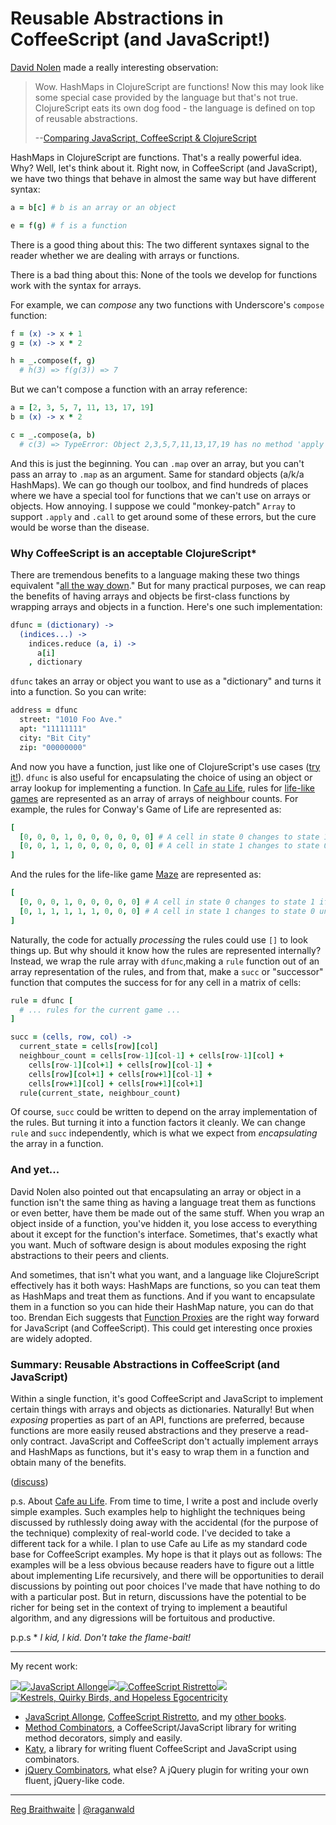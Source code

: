 # Reusable Abstractions in CoffeeScript (and JavaScript!)

[David Nolen][swan] made a really interesting observation:

[swan]: https://github.com/swannodette

> Wow. HashMaps in ClojureScript are functions! Now this may look like some special case provided by the language but that's not true. ClojureScript eats its own dog food - the language is defined on top of reusable abstractions.
>
> --[Comparing JavaScript, CoffeeScript & ClojureScript](http://dosync.posterous.com/comparing-javascript-coffeescript-clojurescri)

HashMaps in ClojureScript are functions. That's a really powerful idea. Why? Well, let's think about it. Right now, in CoffeeScript (and JavaScript), we have two things that behave in almost the same way but have different syntax:

```coffeescript
a = b[c] # b is an array or an object

e = f(g) # f is a function
```

There is a good thing about this: The two different syntaxes signal to the reader whether we are dealing with arrays or functions.

There is a bad thing about this: None of the tools we develop for functions work with the syntax for arrays.

For example, we can *compose* any two functions with Underscore's `compose` function:

```coffeescript
f = (x) -> x + 1
g = (x) -> x * 2

h = _.compose(f, g)
  # h(3) => f(g(3)) => 7
```

But we can't compose a function with an array reference:

```coffeescript
a = [2, 3, 5, 7, 11, 13, 17, 19]
b = (x) -> x * 2

c = _.compose(a, b)
  # c(3) => TypeError: Object 2,3,5,7,11,13,17,19 has no method 'apply'
```

And this is just the beginning. You can `.map` over an array, but you can't pass an array to `.map` as an argument. Same for standard objects (a/k/a HashMaps). We can go though our toolbox, and find hundreds of places where we have a special tool for functions that we can't use on arrays or objects. How annoying. I suppose we could "monkey-patch" `Array` to support `.apply` and `.call` to get around some of these errors, but the cure would be worse than the disease.

### Why CoffeeScript is an acceptable ClojureScript\*

There are tremendous benefits to a language making these two things equivalent "[all the way down][turtles]." But for many practical purposes, we can reap the benefits of having arrays and objects be first-class functions by wrapping arrays and objects in a function. Here's one such implementation:

```coffeescript
dfunc = (dictionary) ->
  (indices...) ->
    indices.reduce (a, i) ->
      a[i]
    , dictionary
```

`dfunc` takes an array or object you want to use as a "dictionary" and turns it into a function. So you can write:

```coffeescript
address = dfunc
  street: "1010 Foo Ave."
  apt: "11111111"
  city: "Bit City"
  zip: "00000000"
```

And now you have a function, just like one of ClojureScript's use cases ([try it!][try]). `dfunc` is also useful for encapsulating the choice of using an object or array lookup for implementing a  function. In [Cafe au Life][cafe], rules for [life-like games][ll] are represented as an array of arrays of neighbour counts. For example, the rules for Conway's Game of Life are represented as:

```coffeescript
[
  [0, 0, 0, 1, 0, 0, 0, 0, 0, 0] # A cell in state 0 changes to state 1 if it has exactly 3 neighbours
  [0, 0, 1, 1, 0, 0, 0, 0, 0, 0] # A cell in state 1 changes to state 0 unless it has 2 or 3 neighbours
]
```

And the rules for the life-like game [Maze][maze] are represented as:

```coffeescript
[
  [0, 0, 0, 1, 0, 0, 0, 0, 0] # A cell in state 0 changes to state 1 if it has exactly 3 neighbours
  [0, 1, 1, 1, 1, 1, 0, 0, 0] # A cell in state 1 changes to state 0 unless it has 1 to 5 neighbours
]
```

Naturally, the code for actually *processing* the rules could use `[]` to look things up. But why should it know how the rules are represented internally? Instead, we wrap the rule array with `dfunc`,making a `rule` function out of an array representation of the rules, and from that, make a `succ` or "successor" function that computes the success for for any cell in a matrix of cells:

```coffeescript
rule = dfunc [
  # ... rules for the current game ...
]

succ = (cells, row, col) ->
  current_state = cells[row][col]
  neighbour_count = cells[row-1][col-1] + cells[row-1][col] +
    cells[row-1][col+1] + cells[row][col-1] +
    cells[row][col+1] + cells[row+1][col-1] +
    cells[row+1][col] + cells[row+1][col+1]
  rule(current_state, neighbour_count)
```

Of course, `succ` could be written to depend on the array implementation of the rules. But turning it into a function factors it cleanly. We can change `rule` and `succ` independently, which is what we expect from *encapsulating* the array in a function.

[maze]: http://www.conwaylife.com/wiki/Maze
[turtles]: http://en.wikipedia.org/wiki/Turtles_all_the_way_down
[try]: http://coffeescript.org/#try:dfunc%20%3D%20(dictionary)%20-%3E%0A%20%20(indices...)%20-%3E%0A%20%20%20%20indices.reduce%20(a%2C%20i)%20-%3E%0A%20%20%20%20%20%20a%5Bi%5D%0A%20%20%20%20%2C%20dictionary%0A%0Aaddress%20%3D%20dfunc%0A%20%20street%3A%20%221010%20Foo%20Ave.%22%0A%20%20apt%3A%20%2211111111%22%0A%20%20city%3A%20%22Bit%20City%22%0A%20%20zip%3A%20%2200000000%22%0A%0Aalert%20address('city')%0A%0A

### And yet...

David Nolen also pointed out that encapsulating an array or object in a function isn't the same thing as having a language treat them as functions or even better, have them be made out of the same stuff. When you wrap an object inside of a function, you've hidden it, you lose access to everything about it except for the function's interface. Sometimes, that's exactly what you want. Much of software design is about modules exposing the right abstractions to their peers and clients.

And sometimes, that isn't what you want, and a language like ClojureScript effectively has it both ways: HashMaps are functions, so you can teat them as HashMaps and treat them as functions. And if you want to encapsulate them in a function so you can hide their HashMap nature, you can do that too. Brendan Eich suggests that [Function Proxies][proxies] are the right way forward for JavaScript (and CoffeeScript). This could get interesting once proxies are widely adopted.

[proxies]: http://wiki.ecmascript.org/doku.php?id=harmony:proxies
[lib]: http://code.google.com/p/es-lab/source/browse/trunk/src/proxies/DirectProxies.js

### Summary: Reusable Abstractions in CoffeeScript (and JavaScript)

Within a single function, it's good CoffeeScript and JavaScript to implement certain things with arrays and objects as dictionaries. Naturally! But when *exposing* properties as part of an API, functions are preferred, because functions are more easily reused abstractions and they preserve a read-only contract. JavaScript and CoffeeScript don't actually implement arrays and HashMaps as functions, but it's easy to wrap them in a function and obtain many of the benefits.

[cafe]: http://raganwald.github.com/cafeaulife/docs/cafeaulife.html
[ll]: http://www.conwaylife.com/wiki/Cellular_automaton#Well-known_Life-like_cellular_automata

([discuss](http://news.ycombinator.com/item?id=3528744))

p.s. About [Cafe au Life][cafe]. From time to time, I write a post and include overly simple examples. Such examples help to highlight the techniques being discussed by ruthlessly doing away with the accidental (for the purpose of the technique) complexity of real-world code. I've decided to take a different tack for a while. I plan to use Cafe au Life as my standard code base for CoffeeScript examples. My hope is that it plays out as follows: The examples will be a less obvious because readers have to figure out a little about implementing Life recursively, and there will be opportunities to derail discussions by pointing out poor choices I've made that have nothing to do with a particular post. But in return, discussions have the potential to be richer for being set in the context of trying to implement a beautiful algorithm, and any digressions will be fortuitous and productive.

p.p.s \* *I kid, I kid. Don't take the flame-bait!*

---

My recent work:

![](http://i.minus.com/iL337yTdgFj7.png)[![JavaScript Allonge](http://i.minus.com/iW2E1A8M5UWe6.jpeg)](http://leanpub.com/javascript-allonge "JavaScript Allongé")![](http://i.minus.com/iL337yTdgFj7.png)[![CoffeeScript Ristretto](http://i.minus.com/iMmGxzIZkHSLD.jpeg)](http://leanpub.com/coffeescript-ristretto "CoffeeScript Ristretto")![](http://i.minus.com/iL337yTdgFj7.png)[![Kestrels, Quirky Birds, and Hopeless Egocentricity](http://i.minus.com/ibw1f1ARQ4bhi1.jpeg)](http//leanpub.com/combinators "Kestrels, Quirky Birds, and Hopeless Egocentricity")

* [JavaScript Allonge](http://leanpub.com/javascript-allonge), [CoffeeScript Ristretto](http://leanpub.com/coffeescript-ristretto), and my [other books](http://leanpub.com/u/raganwald).
* [Method Combinators](https://github.com/raganwald/method-combinators), a CoffeeScript/JavaScript library for writing method decorators, simply and easily.
* [Katy](http://github.com/raganwald/Katy), a library for writing fluent CoffeeScript and JavaScript using combinators.
* [jQuery Combinators](http://githiub.com/raganwald/jquery-combinators), what else? A jQuery plugin for writing your own fluent, jQuery-like code.  

---

[Reg Braithwaite](http://braythwayt.com) | [@raganwald](http://twitter.com/raganwald)